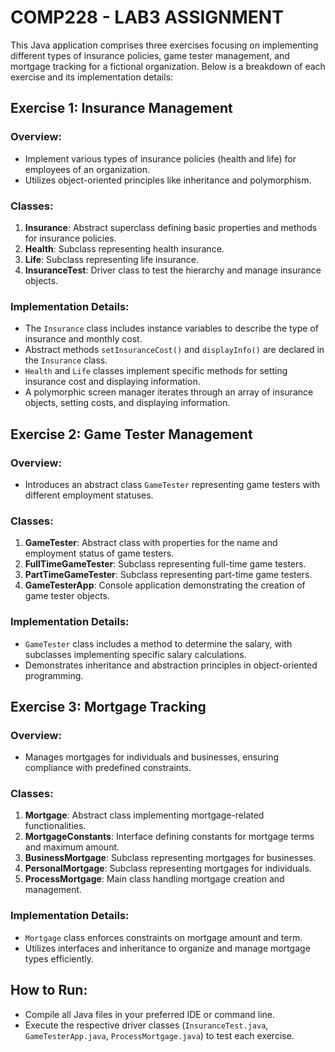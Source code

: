 # COMP228 - LAB3 ASSIGNMENT

This Java application comprises three exercises focusing on implementing different types of insurance policies, game tester management, and mortgage tracking for a fictional organization. Below is a breakdown of each exercise and its implementation details:

## Exercise 1: Insurance Management

### Overview:
- Implement various types of insurance policies (health and life) for employees of an organization.
- Utilizes object-oriented principles like inheritance and polymorphism.

### Classes:
1. **Insurance**: Abstract superclass defining basic properties and methods for insurance policies.
2. **Health**: Subclass representing health insurance.
3. **Life**: Subclass representing life insurance.
4. **InsuranceTest**: Driver class to test the hierarchy and manage insurance objects.

### Implementation Details:
- The `Insurance` class includes instance variables to describe the type of insurance and monthly cost.
- Abstract methods `setInsuranceCost()` and `displayInfo()` are declared in the `Insurance` class.
- `Health` and `Life` classes implement specific methods for setting insurance cost and displaying information.
- A polymorphic screen manager iterates through an array of insurance objects, setting costs, and displaying information.

## Exercise 2: Game Tester Management

### Overview:
- Introduces an abstract class `GameTester` representing game testers with different employment statuses.

### Classes:
1. **GameTester**: Abstract class with properties for the name and employment status of game testers.
2. **FullTimeGameTester**: Subclass representing full-time game testers.
3. **PartTimeGameTester**: Subclass representing part-time game testers.
4. **GameTesterApp**: Console application demonstrating the creation of game tester objects.

### Implementation Details:
- `GameTester` class includes a method to determine the salary, with subclasses implementing specific salary calculations.
- Demonstrates inheritance and abstraction principles in object-oriented programming.

## Exercise 3: Mortgage Tracking

### Overview:
- Manages mortgages for individuals and businesses, ensuring compliance with predefined constraints.

### Classes:
1. **Mortgage**: Abstract class implementing mortgage-related functionalities.
2. **MortgageConstants**: Interface defining constants for mortgage terms and maximum amount.
3. **BusinessMortgage**: Subclass representing mortgages for businesses.
4. **PersonalMortgage**: Subclass representing mortgages for individuals.
5. **ProcessMortgage**: Main class handling mortgage creation and management.

### Implementation Details:
- `Mortgage` class enforces constraints on mortgage amount and term.
- Utilizes interfaces and inheritance to organize and manage mortgage types efficiently.

## How to Run:
- Compile all Java files in your preferred IDE or command line.
- Execute the respective driver classes (`InsuranceTest.java`, `GameTesterApp.java`, `ProcessMortgage.java`) to test each exercise.
